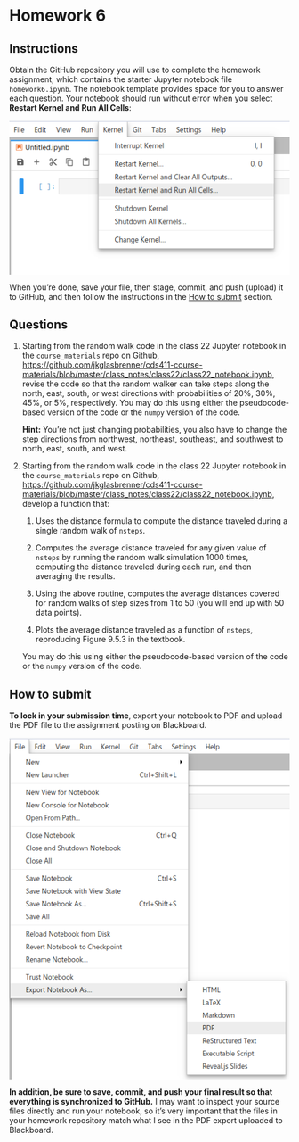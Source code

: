 Homework 6
================

## Instructions

Obtain the GitHub repository you will use to complete the homework
assignment, which contains the starter Jupyter notebook file
`homework6.ipynb`. The notebook template provides space for you to
answer each question. Your notebook should run without error when you
select **Restart Kernel and Run All
Cells**:

<img src="../img/jupyterlab_restart_kernel_and_run_all.png" style="display: block; margin: auto;" />

When you’re done, save your file, then stage, commit, and push (upload)
it to GitHub, and then follow the instructions in the [How to
submit](#how-to-submit) section.

## Questions

1.  Starting from the random walk code in the class 22 Jupyter notebook
    in the `course_materials` repo on Github,
    <https://github.com/jkglasbrenner/cds411-course-materials/blob/master/class_notes/class22/class22_notebook.ipynb>,
    revise the code so that the random walker can take steps along the
    north, east, south, or west directions with probabilities of 20%,
    30%, 45%, or 5%, respectively. You may do this using either the
    pseudocode-based version of the code or the `numpy` version of the
    code.
    
    **Hint:** You’re not just changing probabilities, you also have to
    change the step directions from northwest, northeast, southeast, and
    southwest to north, east, south, and west.

2.  Starting from the random walk code in the class 22 Jupyter notebook
    in the `course_materials` repo on Github,
    <https://github.com/jkglasbrenner/cds411-course-materials/blob/master/class_notes/class22/class22_notebook.ipynb>,
    develop a function that:
    
    1.  Uses the distance formula to compute the distance traveled
        during a single random walk of `nsteps`.
    
    2.  Computes the average distance traveled for any given value of
        `nsteps` by running the random walk simulation 1000 times,
        computing the distance traveled during each run, and then
        averaging the results.
    
    3.  Using the above routine, computes the average distances covered
        for random walks of step sizes from 1 to 50 (you will end up
        with 50 data points).
    
    4.  Plots the average distance traveled as a function of `nsteps`,
        reproducing Figure 9.5.3 in the textbook.
    
    You may do this using either the pseudocode-based version of the
    code or the `numpy` version of the code.

## How to submit

**To lock in your submission time**, export your notebook to PDF and
upload the PDF file to the assignment posting on
Blackboard.

<img src="../img/jupyterlab_export_to_pdf.png" style="display: block; margin: auto;" />

**In addition, be sure to save, commit, and push your final result so
that everything is synchronized to GitHub.** I may want to inspect your
source files directly and run your notebook, so it’s very important that
the files in your homework repository match what I see in the PDF export
uploaded to Blackboard.
